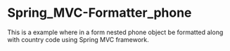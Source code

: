 # Spring_MVC-Formatter_phone
This is a example where in a form nested phone object be formatted along with country code using Spring MVC framework.
